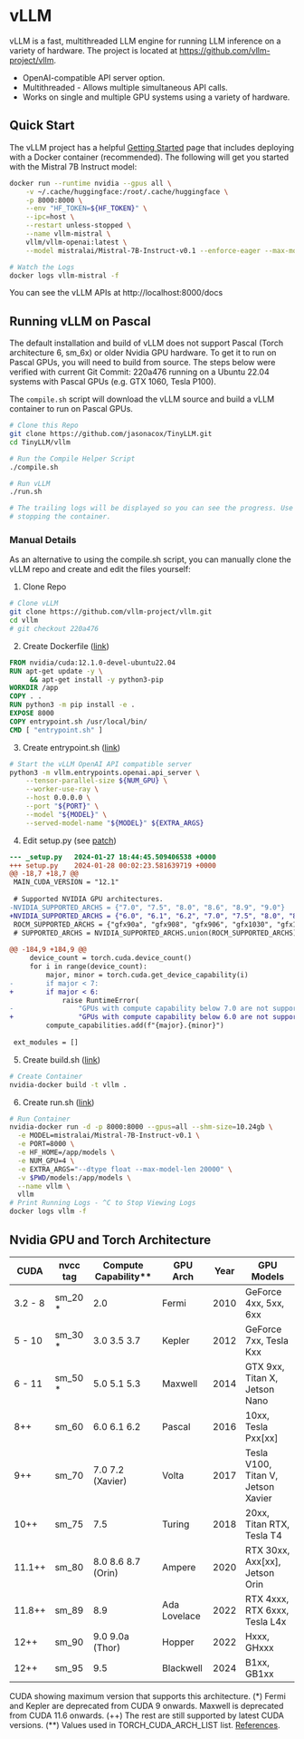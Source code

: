 # vLLM

vLLM is a fast, multithreaded LLM engine for running LLM inference on a variety of hardware. 
The project is located at https://github.com/vllm-project/vllm.

* OpenAI-compatible API server option.
* Multithreaded - Allows multiple simultaneous API calls.
* Works on single and multiple GPU systems using a variety of hardware.

## Quick Start

The vLLM project has a helpful [Getting Started](https://docs.vllm.ai/en/latest/serving/deploying_with_docker.html) page that includes deploying with a Docker container (recommended). The following will get you started with the Mistral 7B Instruct model:

```bash
docker run --runtime nvidia --gpus all \
    -v ~/.cache/huggingface:/root/.cache/huggingface \
    -p 8000:8000 \
    --env "HF_TOKEN=${HF_TOKEN}" \
    --ipc=host \
    --restart unless-stopped \
    --name vllm-mistral \
    vllm/vllm-openai:latest \
    --model mistralai/Mistral-7B-Instruct-v0.1 --enforce-eager --max-model-len 24000 

# Watch the Logs
docker logs vllm-mistral -f
```

You can see the vLLM APIs at http://localhost:8000/docs

## Running vLLM on Pascal

The default installation and build of vLLM does not support Pascal (Torch architecture 6, sm_6x) or older Nvidia GPU hardware. To get it to run on Pascal GPUs, you will need to build from source. The steps below were verified with current Git Commit: 220a476 running on a Ubuntu 22.04 systems with Pascal GPUs (e.g. GTX 1060, Tesla P100).

The `compile.sh` script will download the vLLM source and build a vLLM container to run on Pascal GPUs.

```bash
# Clone this Repo
git clone https://github.com/jasonacox/TinyLLM.git
cd TinyLLM/vllm

# Run the Compile Helper Script
./compile.sh

# Run vLLM
./run.sh

# The trailing logs will be displayed so you can see the progress. Use ^C to exit without
# stopping the container. 
```

### Manual Details 

As an alternative to using the compile.sh script, you can manually clone the vLLM repo and create
and edit the files yourself:

1. Clone Repo

```bash
# Clone vLLM
git clone https://github.com/vllm-project/vllm.git
cd vllm
# git checkout 220a476
```

2. Create Dockerfile ([link](./Dockerfile.source))

```dockerfile
FROM nvidia/cuda:12.1.0-devel-ubuntu22.04
RUN apt-get update -y \
     && apt-get install -y python3-pip
WORKDIR /app
COPY . .
RUN python3 -m pip install -e .
EXPOSE 8000
COPY entrypoint.sh /usr/local/bin/
CMD [ "entrypoint.sh" ]
```

3. Create entrypoint.sh ([link](./entrypoint.sh))

```bash
# Start the vLLM OpenAI API compatible server
python3 -m vllm.entrypoints.openai.api_server \
    --tensor-parallel-size ${NUM_GPU} \
    --worker-use-ray \
    --host 0.0.0.0 \
    --port "${PORT}" \
    --model "${MODEL}" \
    --served-model-name "${MODEL}" ${EXTRA_ARGS}
```

4. Edit setup.py (see [patch](./setup.py.patch))

```patch
--- _setup.py	2024-01-27 18:44:45.509406538 +0000
+++ setup.py	2024-01-28 00:02:23.581639719 +0000
@@ -18,7 +18,7 @@
 MAIN_CUDA_VERSION = "12.1"
 
 # Supported NVIDIA GPU architectures.
-NVIDIA_SUPPORTED_ARCHS = {"7.0", "7.5", "8.0", "8.6", "8.9", "9.0"}
+NVIDIA_SUPPORTED_ARCHS = {"6.0", "6.1", "6.2", "7.0", "7.5", "8.0", "8.6", "8.9", "9.0"}
 ROCM_SUPPORTED_ARCHS = {"gfx90a", "gfx908", "gfx906", "gfx1030", "gfx1100"}
 # SUPPORTED_ARCHS = NVIDIA_SUPPORTED_ARCHS.union(ROCM_SUPPORTED_ARCHS)
 
@@ -184,9 +184,9 @@
     device_count = torch.cuda.device_count()
     for i in range(device_count):
         major, minor = torch.cuda.get_device_capability(i)
-        if major < 7:
+        if major < 6:
             raise RuntimeError(
-                "GPUs with compute capability below 7.0 are not supported.")
+                "GPUs with compute capability below 6.0 are not supported.")
         compute_capabilities.add(f"{major}.{minor}")
 
 ext_modules = []
```

5. Create build.sh ([link](./build.sh))

```bash
# Create Container
nvidia-docker build -t vllm .
```

6. Create run.sh ([link](./run.sh))

```bash
# Run Container
nvidia-docker run -d -p 8000:8000 --gpus=all --shm-size=10.24gb \
  -e MODEL=mistralai/Mistral-7B-Instruct-v0.1 \
  -e PORT=8000 \
  -e HF_HOME=/app/models \
  -e NUM_GPU=4 \
  -e EXTRA_ARGS="--dtype float --max-model-len 20000" \
  -v $PWD/models:/app/models \
  --name vllm \
  vllm 
# Print Running Logs - ^C to Stop Viewing Logs
docker logs vllm -f
```

## Nvidia GPU and Torch Architecture

| CUDA    | nvcc tag | Compute Capability** | GPU Arch     | Year | GPU Models                          |
|---------|----------|----------------------|--------------|------|-------------------------------------|
| 3.2 - 8 | sm_20 *  | 2.0                  | Fermi        | 2010 | GeForce 4xx, 5xx, 6xx               |
| 5 - 10  | sm_30 *  | 3.0 3.5 3.7          | Kepler       | 2012 | GeForce 7xx, Tesla Kxx              |
| 6 - 11  | sm_50 *  | 5.0 5.1 5.3          | Maxwell      | 2014 | GTX 9xx, Titan X, Jetson Nano       |
| 8++     | sm_60    | 6.0 6.1 6.2          | Pascal       | 2016 | 10xx, Tesla Pxx[xx]                 |
| 9++     | sm_70    | 7.0 7.2 (Xavier)     | Volta        | 2017 | Tesla V100, Titan V, Jetson Xavier  |
| 10++    | sm_75    | 7.5                  | Turing       | 2018 | 20xx, Titan RTX, Tesla T4           |
| 11.1++  | sm_80    | 8.0 8.6 8.7 (Orin)   | Ampere       | 2020 | RTX 30xx, Axx[xx], Jetson Orin      |
| 11.8++  | sm_89    | 8.9                  | Ada Lovelace | 2022 | RTX 4xxx, RTX 6xxx, Tesla L4x       |
| 12++    | sm_90    | 9.0 9.0a (Thor)      | Hopper       | 2022 | Hxxx, GHxxx                         |
| 12++    | sm_95    | 9.5                  | Blackwell    | 2024 | B1xx, GB1xx                         |

CUDA showing maximum version that supports this architecture. (*) Fermi and Kepler are deprecated from CUDA 9 onwards. Maxwell is deprecated from CUDA 11.6 onwards. (++) The rest are still supported by latest CUDA versions. (**) Values used in TORCH_CUDA_ARCH_LIST list. [References](https://arnon.dk/matching-sm-architectures-arch-and-gencode-for-various-nvidia-cards/).
